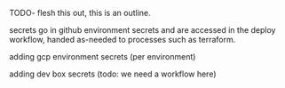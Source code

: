 TODO- flesh this out, this is an outline.

secrets go in github environment secrets and are accessed in the deploy
workflow, handed as-needed to processes such as terraform.

adding gcp environment secrets (per environment)

adding dev box secrets (todo: we need a workflow here)

